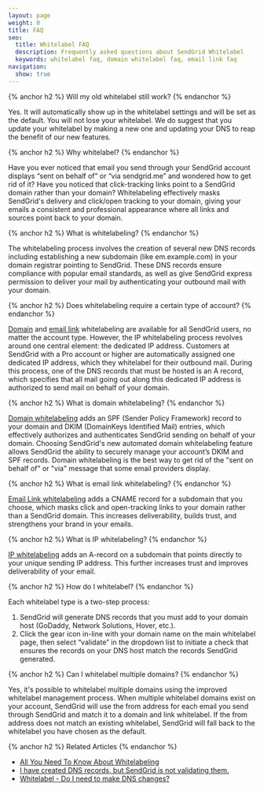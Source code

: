 ```yaml
---
layout: page
weight: 0
title: FAQ
seo:
  title: Whitelabel FAQ
  description: Frequently asked questions about SendGrid Whitelabel
  keywords: whitelabel faq, domain whitelabel faq, email link faq
navigation:
  show: true
---
```


{% anchor h2 %}
Will my old whitelabel still work?
{% endanchor %}

Yes. It will automatically show up in the whitelabel settings and will be set as the default. You will not lose your whitelabel. We do suggest that you update your whitelabel by making a new one and updating your DNS to reap the benefit of our new features.


{% anchor h2 %}
Why whitelabel?
{% endanchor %}

Have you ever noticed that email you send through your SendGrid account displays “sent on behalf of” or “via sendgrid.me” and wondered how to get rid of it? Have you noticed that click-tracking links point to a SendGrid domain rather than your domain? Whitelabeling effectively masks SendGrid's delivery and click/open tracking to your domain, giving your emails a consistent and professional appearance where all links and sources point back to your domain.

{% anchor h2 %}
What is whitelabeling?
{% endanchor %}

The whitelabeling process involves the creation of several new DNS records including establishing a new subdomain (like em.example.com) in your domain registrar pointing to SendGrid. These DNS records ensure compliance with popular email standards, as well as give SendGrid express permission to deliver your mail by authenticating your outbound mail with your domain.

{% anchor h2 %}
Does whitelabeling require a certain type of account?
{% endanchor %}

[Domain]({{root_url}}/User_Guide/Settings/Whitelabel/domains.html) and [email link]({{root_url}}/User_Guide/Settings/Whitelabel/links.html) whitelabeling are available for all SendGrid users, no matter the account type. However, the IP whitelabeling process revolves around one central element: the dedicated IP address. Customers at SendGrid with a Pro account or higher are automatically assigned one dedicated IP address, which they whitelabel for their outbound mail. During this process, one of the DNS records that must be hosted is an A record, which specifies that all mail going out along this dedicated IP address is authorized to send mail on behalf of your domain.

{% anchor h2 %}
What is domain whitelabeling?
{% endanchor %}

[Domain whitelabeling]({{root_url}}/User_Guide/Settings/Whitelabel/domains.html) adds an SPF (Sender Policy Framework) record to your domain and DKIM (DomainKeys Identified Mail) entries, which effectively authorizes and authenticates SendGrid sending on behalf of your domain. Choosing SendGrid's new automated domain whitelabeling feature allows SendGrid the ability to securely manage your account’s DKIM and SPF records. Domain whitelabeling is the best way to get rid of the "sent on behalf of" or "via" message that some email providers display.

{% anchor h2 %}
What is email link whitelabeling?
{% endanchor %}

[Email Link whitelabeling]({{root_url}}/User_Guide/Settings/Whitelabel/links.html) adds a CNAME record for a subdomain that you choose, which masks click and open-tracking links to your domain rather than a SendGrid domain. This increases deliverability, builds trust, and strengthens your brand in your emails.

{% anchor h2 %}
What is IP whitelabeling?
{% endanchor %}

[IP whitelabeling]({{root_url}}/User_Guide/Settings/Whitelabel/ips.html) adds an A-record on a subdomain that points directly to your unique sending IP address. This further increases trust and improves deliverability of your email.

{% anchor h2 %}
How do I whitelabel?
{% endanchor %}

Each whitelabel type is a two-step process:

1. SendGrid will generate DNS records that you must add to your domain host (GoDaddy, Network Solutions, Hover, etc.).
2. Click the gear icon in-line with your domain name on the main whitelabel page, then select “validate” in the dropdown list to initiate a check that ensures the records on your DNS host match the records SendGrid generated.

{% anchor h2 %}
Can I whitelabel multiple domains?
{% endanchor %}

Yes, it's possible to whitelabel multiple domains using the improved whitelabel management process. When multiple whitelabel domains exist on your account, SendGrid will use the from address for each email you send through SendGrid and match it to a domain and link whitelabel. If the from address does not match an existing whitelabel, SendGrid will fall back to the whitelabel you have chosen as the default.

{% anchor h2 %}
Related Articles
{% endanchor %}

* [All You Need To Know About Whitelabeling](https://support.sendgrid.com/hc/en-us/articles/200548228)
* [I have created DNS records, but SendGrid is not validating them.](https://support.sendgrid.com/hc/en-us/articles/204075436)
* [Whitelabel - Do I need to make DNS changes?](https://support.sendgrid.com/hc/en-us/articles/200181868)
